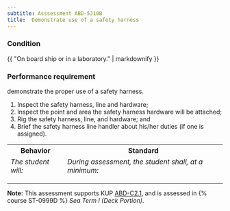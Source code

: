 ```yaml
---
subtitle: Asssessment ABD-5J10B
title:  Demonstrate use of a safety harness
---
```




### Condition

{{ "On board ship or in a laboratory." | markdownify }}

### Performance requirement 

<table width='100%' class='Guidelines'>
 <thead>
 <tr>
     <th class='thirty'>Behavior</th>
     <th class='seventy'>Standard</th>
 </tr>
 <tr>
     <td><em>The student will:</em></td>
     <td><em>During assessment, the student shall, at a minimum:</em></td>
 </tr>
 </thead>
 <tbody>


<!--rowstart-->

demonstrate the proper use of a safety harness.

<!--cellbreak-->

1. Inspect the safety harness, line and hardware;
2. Inspect the point and area the safety harness hardware will be attached;
3. Rig the safety harness, line, and hardware; and
4. Brief the safety harness line handler about his/her duties (if one is assigned). 

<!--rowend-->


 </tbody>
 </table>



*****

**Note:** This assessment supports KUP [ABD-C2.1]({{site.baseurl}}/tables/25.html#ABD-C2.1), and is assessed in  {% course  ST-0999D %}  *Sea Term I (Deck Portion)*. 

